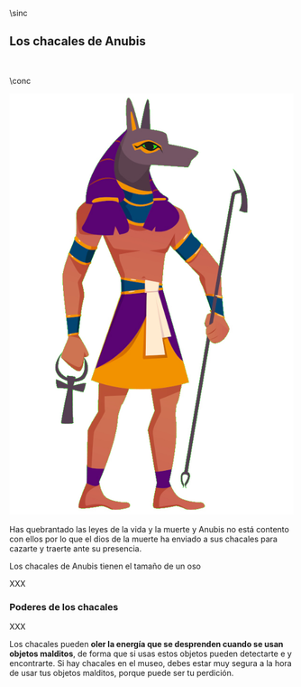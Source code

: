 \sinc

## Los chacales de Anubis

&nbsp;

\conc

[![Flat anubis Egyptian god with jackal head and human body by redgreystock](./images/anubis.jpg "Flat anubis Egyptian god with jackal head and human body by redgreystock")](https://www.freepik.com/free-vector/flat-anubis-egyptian-god-with-jackal-head-human-body_51240814.htm "Flat anubis Egyptian god with jackal head and human body by redgreystock")

Has quebrantado las leyes de la vida y la muerte y Anubis no está contento con ellos por lo que el dios de la muerte ha enviado a sus chacales para cazarte y traerte ante su presencia.

Los chacales de Anubis tienen el tamaño de un oso

XXX

### Poderes de los chacales

XXX

Los chacales pueden **oler la energía que se desprenden cuando se usan objetos malditos**, de forma que si usas estos objetos pueden detectarte e y encontrarte. Si hay chacales en el museo, debes estar muy segura a la hora de usar tus objetos malditos, porque puede ser tu perdición. 

